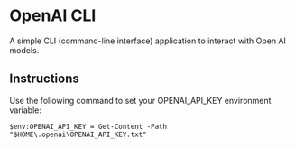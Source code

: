 # OpenAI CLI

A simple CLI (command-line interface) application to interact with Open AI models.

## Instructions

Use the following command to set your OPENAI_API_KEY environment variable:

```
$env:OPENAI_API_KEY = Get-Content -Path "$HOME\.openai\OPENAI_API_KEY.txt"
```